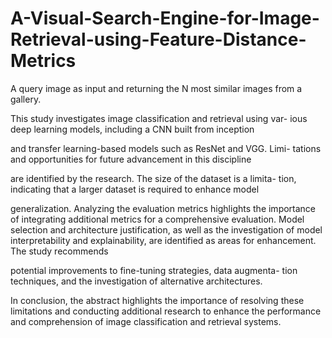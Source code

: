# A-Visual-Search-Engine-for-Image-Retrieval-using-Feature-Distance-Metrics
A query image as input and returning the N most similar images from a gallery. 

This study investigates image classification and retrieval using var-
ious deep learning models, including a CNN built from inception

and transfer learning-based models such as ResNet and VGG. Limi-
tations and opportunities for future advancement in this discipline

are identified by the research. The size of the dataset is a limita-
tion, indicating that a larger dataset is required to enhance model

generalization. Analyzing the evaluation metrics highlights the
importance of integrating additional metrics for a comprehensive
evaluation. Model selection and architecture justification, as well
as the investigation of model interpretability and explainability,
are identified as areas for enhancement. The study recommends

potential improvements to fine-tuning strategies, data augmenta-
tion techniques, and the investigation of alternative architectures.

In conclusion, the abstract highlights the importance of resolving
these limitations and conducting additional research to enhance
the performance and comprehension of image classification and
retrieval systems.
